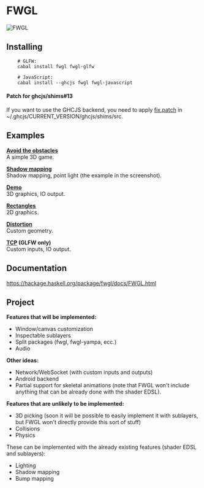 FWGL
====

![FWGL](http://i.imgur.com/kWUvBCE.png)

Installing
----------

        # GLFW:
        cabal install fwgl fwgl-glfw

        # JavaScript:
        cabal install --ghcjs fwgl fwgl-javascript
        


#### Patch for ghcjs/shims#13

If you want to use the GHCJS backend, you need to apply
[fix.patch](https://github.com/ziocroc/FWGL/tree/master/fix.patch)
in ~/.ghcjs/CURRENT_VERSION/ghcjs/shims/src.

Examples
--------

**[Avoid the obstacles](http://ziocroc.github.io/FWGL/avoid)**  
A simple 3D game.

**[Shadow mapping](http://ziocroc.github.io/FWGL/shadow)**  
Shadow mapping, point light (the example in the screenshot).

**[Demo](http://ziocroc.github.io/FWGL/demo)**  
3D graphics, IO output.

**[Rectangles](http://ziocroc.github.io/FWGL/recur)**  
2D graphics.

**[Distortion](http://ziocroc.github.io/FWGL/distortion)**  
Custom geometry.

**[TCP](https://github.com/ziocroc/FWGL/tree/master/examples/io) (GLFW only)**  
Custom inputs, IO output.


Documentation
-------------

https://hackage.haskell.org/package/fwgl/docs/FWGL.html


Project
-------


**Features that will be implemented:**  

  * Window/canvas customization
  * Inspectable sublayers
  * Split packages (fwgl, fwgl-yampa, ecc.) 
  * Audio

**Other ideas:**  
  * Network/WebSocket (with custom inputs and outputs)  
  * Android backend
  * Partial support for skeletal animations (note that FWGL won't include anything that can be already done with the shader EDSL).

**Features that are unlikely to be implemented:**  
  * 3D picking (soon it will be possible to easily implement it with sublayers, but FWGL won't directly provide this sort of stuff)
  * Collisions
  * Physics

These can be implemented with the already existing features (shader EDSL and sublayers):  
  * Lighting
  * Shadow mapping
  * Bump mapping
